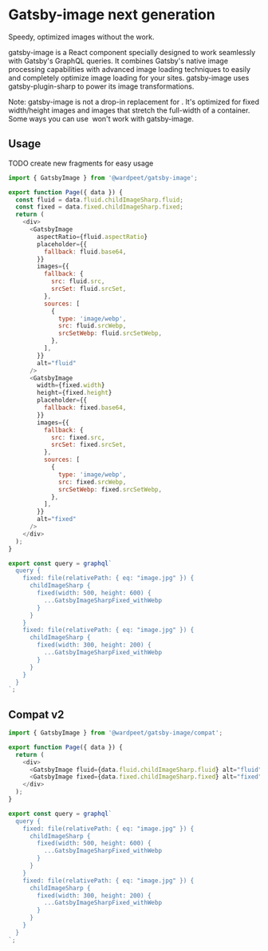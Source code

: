 # Gatsby-image next generation

Speedy, optimized images without the work.

gatsby-image is a React component specially designed to work seamlessly with Gatsby's GraphQL queries. It combines Gatsby's native image processing capabilities with advanced image loading techniques to easily and completely optimize image loading for your sites. gatsby-image uses gatsby-plugin-sharp to power its image transformations.

Note: gatsby-image is not a drop-in replacement for <img />. It's optimized for fixed width/height images and images that stretch the full-width of a container. Some ways you can use <img /> won't work with gatsby-image.

## Usage

TODO create new fragments for easy usage

```js
import { GatsbyImage } from '@wardpeet/gatsby-image';

export function Page({ data }) {
  const fluid = data.fluid.childImageSharp.fluid;
  const fixed = data.fixed.childImageSharp.fixed;
  return (
    <div>
      <GatsbyImage
        aspectRatio={fluid.aspectRatio}
        placeholder={{
          fallback: fluid.base64,
        }}
        images={{
          fallback: {
            src: fluid.src,
            srcSet: fluid.srcSet,
          },
          sources: [
            {
              type: 'image/webp',
              src: fluid.srcWebp,
              srcSetWebp: fluid.srcSetWebp,
            },
          ],
        }}
        alt="fluid"
      />
      <GatsbyImage
        width={fixed.width}
        height={fixed.height}
        placeholder={{
          fallback: fixed.base64,
        }}
        images={{
          fallback: {
            src: fixed.src,
            srcSet: fixed.srcSet,
          },
          sources: [
            {
              type: 'image/webp',
              src: fixed.srcWebp,
              srcSetWebp: fixed.srcSetWebp,
            },
          ],
        }}
        alt="fixed"
      />
    </div>
  );
}

export const query = graphql`
  query {
    fixed: file(relativePath: { eq: "image.jpg" }) {
      childImageSharp {
        fixed(width: 500, height: 600) {
          ...GatsbyImageSharpFixed_withWebp
        }
      }
    }
    fixed: file(relativePath: { eq: "image.jpg" }) {
      childImageSharp {
        fixed(width: 300, height: 200) {
          ...GatsbyImageSharpFixed_withWebp
        }
      }
    }
  }
`;
```

## Compat v2

```js
import { GatsbyImage } from '@wardpeet/gatsby-image/compat';

export function Page({ data }) {
  return (
    <div>
      <GatsbyImage fluid={data.fluid.childImageSharp.fluid} alt="fluid" />
      <GatsbyImage fixed={data.fixed.childImageSharp.fixed} alt="fixed" />
    </div>
  );
}

export const query = graphql`
  query {
    fixed: file(relativePath: { eq: "image.jpg" }) {
      childImageSharp {
        fixed(width: 500, height: 600) {
          ...GatsbyImageSharpFixed_withWebp
        }
      }
    }
    fixed: file(relativePath: { eq: "image.jpg" }) {
      childImageSharp {
        fixed(width: 300, height: 200) {
          ...GatsbyImageSharpFixed_withWebp
        }
      }
    }
  }
`;
```
